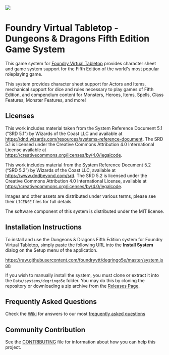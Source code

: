 ![](https://github.com/foundryvtt/degringo5e/blob/master/ui/official/degringo5e-repo.jpg?raw=true)

# Foundry Virtual Tabletop - Dungeons & Dragons Fifth Edition Game System

This game system for [Foundry Virtual Tabletop](http://foundryvtt.com) provides character sheet and game system
support for the Fifth Edition of the world's most popular roleplaying game.

This system provides character sheet support for Actors and Items, mechanical support for dice and rules necessary to
play games of Fifth Edition, and compendium content for Monsters, Heroes, Items, Spells, Class Features, Monster
Features, and more!

## Licenses

This work includes material taken from the System Reference Document 5.1 ("SRD 5.1") by Wizards of the Coast LLC and
available at https://dnd.wizards.com/resources/systems-reference-document. The SRD 5.1 is licensed under the Creative
Commons Attribution 4.0 International License available at https://creativecommons.org/licenses/by/4.0/legalcode.

This work includes material from the System Reference Document 5.2 (“SRD 5.2”) by Wizards of the Coast
LLC, available at https://www.dndbeyond.com/srd. The SRD 5.2 is licensed under the Creative Commons
Attribution 4.0 International License, available at https://creativecommons.org/licenses/by/4.0/legalcode.

Images and other assets are distributed under various terms, please see their `LICENSE` files for full details.

The software component of this system is distributed under the MIT license.

## Installation Instructions

To install and use the Dungeons & Dragons Fifth Edition system for Foundry Virtual Tabletop, simply paste the following
URL into the **Install System** dialog on the Setup menu of the application.

https://raw.githubusercontent.com/foundryvtt/degringo5e/master/system.json

If you wish to manually install the system, you must clone or extract it into the `Data/systems/degringo5e` folder. You
may do this by cloning the repository or downloading a zip archive from the
[Releases Page](https://github.com/foundryvtt/degringo5e/releases).

## Frequently Asked Questions
Check the [Wiki](../../wiki) for answers to our most [frequently asked questions](../../wiki/faq)

## Community Contribution

See the [CONTRIBUTING](/CONTRIBUTING.md) file for information about how you can help this project.
